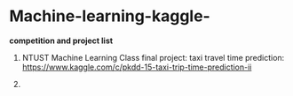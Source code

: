 # Machine-learning-kaggle-

<b>competition and project list</b>

1. NTUST Machine Learning Class final project:</b>
   taxi travel time prediction:</b>
   https://www.kaggle.com/c/pkdd-15-taxi-trip-time-prediction-ii</b>

2.
